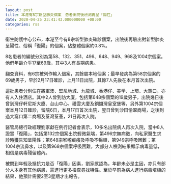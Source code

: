 ```yaml
---
layout: post
title: 本港有8宗新型肺炎個案　患者出院後檢測再呈「陽性」
date: 2020-04-25 23:41:43.000000000 +08:00
categories: rss
---
```


衞生防護中心公布，本港至今有8宗新型肺炎確診個案，出院後再驗出對新型肺炎呈陽性、俗稱「復陽」的個案，佔整體個案約0.8%。

8名患者的編號分別為第58、132、351、496、648、949、968及1004宗個案。他們年齡介乎17至69歲，其中3人有長期病患。

翻查資料，有6宗被列作輸入個案，其餘屬本地個案；最早發病為第58宗個案的69歲男子，早於2月17日確診，上月11日出院，其餘7人先後在本月首次出院。

這批患者分別住在將軍澳、堅尼地城、九龍城、香港仔、美孚、上環、大窩口，亦有人入住酒店。其中2人曾到訪大廈，包括第648宗個案的19歲男子，出院幾日後曾到灣仔軒尼斯大廈、台山中心、禮雲大廈及銅鑼灣皇室堡等，另外第1004宗個案本月12日確診，留院6日，本月17日首次出院，翌日曾到沙田愉翠商場，之後到過大窩口第二商場及荃灣荃薈，21日再次入院。

醫管局總行政經理劉家獻在例行記者會表示，10多名出院病人再次入院，當中8人證實「復陽」，包括第132宗個案出院輕微氣喘，第496宗無病徵，向私家醫生求診時獲告知呈陽性；第648宗喉嚨痕癢及呼吸不暢順，第949宗呼吸困難；第1004宗流鼻水，以及第968宗個案呼吸困難，大部分人檢測結果顯示病毒量低，相信是病毒殘留體內。

被問到年輕及抵抗力是否「復陽」因素，劉家獻認為，年齡未必是主因，亦只有部分人本身有其他病患，需進行更多檢查尋找特性。至於早前為病人進行病毒培植的結果，他預計需要2至3星期才出報告。
